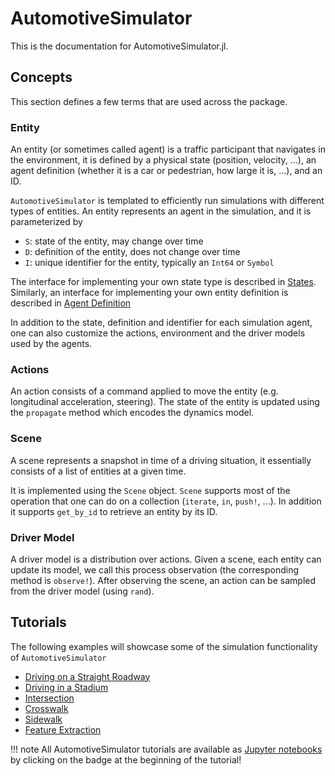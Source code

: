 # AutomotiveSimulator

This is the documentation for AutomotiveSimulator.jl. 

## Concepts

This section defines a few terms that are used across the package. 

### Entity

An entity (or sometimes called agent) is a traffic participant that navigates in the environment, it is defined by a physical state (position, velocity, ...), an agent definition (whether it is a car or pedestrian, how large it is, ...), and an ID.

`AutomotiveSimulator` is templated to efficiently run simulations with different types of entities.
An entity represents an agent in the simulation, and it is parameterized by

- `S`: state of the entity, may change over time
- `D`: definition of the entity, does not change over time
- `I`: unique identifier for the entity, typically an `Int64` or `Symbol`

The interface for implementing your own state type is described in [States](@ref). 
Similarly, an interface for implementing your own entity definition is described in [Agent Definition](@ref)

In addition to the state, definition and identifier for each simulation agent,
one can also customize the actions, environment and the driver models used by
the agents.

### Actions

An action consists of a command applied to move the entity (e.g. longitudinal acceleration, steering). The state of the entity is updated using the `propagate` method which encodes the dynamics model.

### Scene

A scene represents a snapshot in time of a driving situation, it essentially consists of a list of entities at a given time.

It is implemented using the `Scene` object. `Scene` supports most of the operation that one can do on a collection (`iterate`, `in`, `push!`, ...). 
In addition it supports `get_by_id` to retrieve an entity by its ID.

### Driver Model 

A driver model is a distribution over actions. Given a scene, each entity can update its model, we call this process observation (the corresponding method is `observe!`). After observing the scene, an action can be sampled from the driver model (using `rand`).

## Tutorials

The following examples will showcase some of the simulation functionality of `AutomotiveSimulator`

- [Driving on a Straight Roadway](@ref)
- [Driving in a Stadium](@ref)
- [Intersection](@ref)
- [Crosswalk](@ref)
- [Sidewalk](@ref)
- [Feature Extraction](@ref)

!!! note
    All AutomotiveSimulator tutorials are available as
    [Jupyter notebooks](https://nbviewer.jupyter.org/)
    by clicking on the badge at the beginning of the tutorial!
